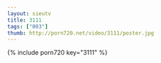 ```yaml
--- 
layout: sieutv
title: 3111
tags: ["003"]
thumb: http://porn720.net/video/3111/poster.jpg
---
```

{% include porn720 key="3111" %} 
